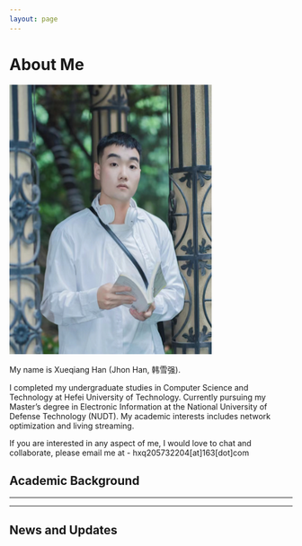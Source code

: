 ```yaml
---
layout: page
---
```


# About Me

<img src="xueqiang.jpg" class="floatpic" width="360" height="480">

My name is Xueqiang Han (Jhon Han, 韩雪强).

I completed my undergraduate studies in Computer Science and Technology at Hefei University of Technology. Currently pursuing my Master’s degree in Electronic Information at the National University of Defense Technology (NUDT). My academic interests includes network optimization and living streaming. 

If you are interested in any aspect of me, I would love to chat and collaborate, please email me at - hxq205732204[at]163[dot]com


## Academic Background


---


---

## News and Updates



